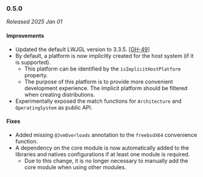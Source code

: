 ### 0.5.0

_Released 2025 Jan 01_

#### Improvements

- Updated the default LWJGL version to 3.3.5. [[GH-49](https://github.com/Osmerion/gradle-lwjgl3/issues/49)]
- By default, a platform is now implicitly created for the host system (if it is
  supported).
    - This platform can be identified by the `isImplicitHostPlatform` property.
    - The purpose of this platform is to provide more convenient development
      experience. The implicit platform should be filtered when creating
      distributions.
- Experimentally exposed the match functions for `Architecture` and
  `OperatingSystem` as public API.

#### Fixes

- Added missing `@JvmOverloads` annotation to the `freebsdX64` convenience
  function.
- A dependency on the core module is now automatically added to the libraries
  and natives configurations if at least one module is required.
    - Due to this change, it is no longer necessary to manually add the core
      module when using other modules.